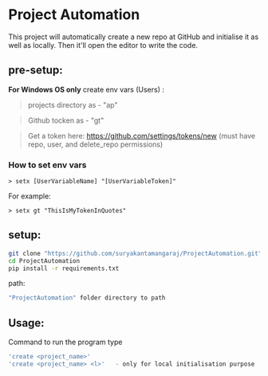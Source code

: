 # Project Automation

This project will automatically create a new repo at GitHub and initialise it as well as locally. Then it'll open the editor to write the code.

## pre-setup:

**For Windows OS only**
create env vars (Users) :
> projects directory as - "ap"

> Github tocken as      - "gt"

> Get a token here: https://github.com/settings/tokens/new (must have repo, user, and delete_repo permissions)

### How to set env vars
```
> setx [UserVariableName] "[UserVariableToken]"
```

For example:
```
> setx gt "ThisIsMyTokenInQuotes"
```

## setup: 
```bash
git clone "https://github.com/suryakantamangaraj/ProjectAutomation.git"
cd ProjectAutomation
pip install -r requirements.txt
```

path:
```bash
"ProjectAutomation" folder directory to path
```

## Usage:

Command to run the program type

```bash
'create <project_name>'
'create <project_name> <l>'   - only for local initialisation purpose
```

